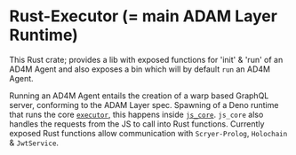 # Rust-Executor (= main ADAM Layer Runtime)

This Rust crate; provides a lib with exposed functions for 'init' & 'run' of an AD4M Agent and also exposes a bin which will by default `run` an AD4M Agent.

Running an AD4M Agent entails the creation of a warp based GraphQL server, conforming to the ADAM Layer spec. Spawning of a Deno runtime that runs the core [`executor`](https://github.com/coasys/ad4m/tree/rust-refactor/executor), this happens inside [`js_core`](https://github.com/coasys/ad4m/blob/rust-refactor/rust-executor/src/js_core/mod.rs). `js_core` also handles the requests from the JS to call into Rust functions. Currently exposed Rust functions allow communication with `Scryer-Prolog`, `Holochain` & `JwtService`.